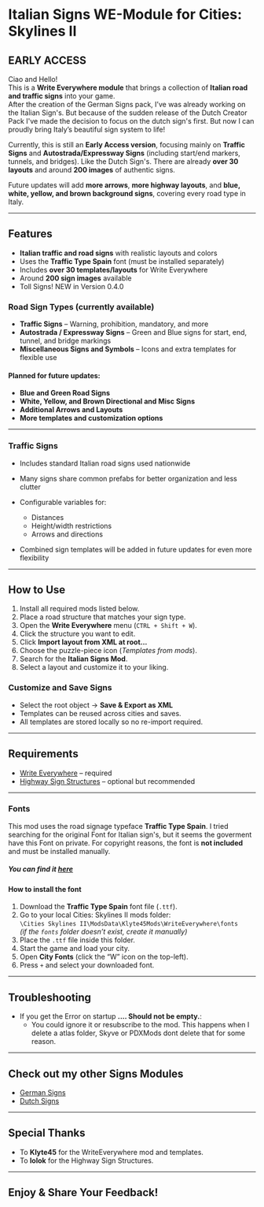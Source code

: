 # Italian Signs WE-Module for Cities: Skylines II  
## EARLY ACCESS

Ciao and Hello!  
This is a **Write Everywhere module** that brings a collection of **Italian road and traffic signs** into your game.  
After the creation of the German Signs pack, I’ve was already working on the Italian Sign's. But because of the sudden release of the Dutch Creator Pack I've made the decision to focus on the dutch sign's first. But now I can proudly bring Italy’s beautiful sign system to life!

Currently, this is still an **Early Access version**, focusing mainly on **Traffic Signs** and **Autostrada/Expressway Signs** (including start/end markers, tunnels, and bridges). Like the Dutch Sign's.
There are already **over 30 layouts** and around **200 images** of authentic signs.  

Future updates will add **more arrows**, **more highway layouts**, and **blue, white, yellow, and brown background signs**, covering every road type in Italy.  

---

##  Features
-  **Italian traffic and road signs** with realistic layouts and colors  
- Uses the **Traffic Type Spain** font (must be installed separately)  
- Includes **over 30 templates/layouts** for Write Everywhere  
- Around **200 sign images** available  
- Toll Signs! NEW in Version 0.4.0 

###  Road Sign Types (currently available)
- **Traffic Signs** – Warning, prohibition, mandatory, and more  
- **Autostrada / Expressway Signs** – Green and Blue signs for start, end, tunnel, and bridge markings  
- **Miscellaneous Signs and Symbols** – Icons and extra templates for flexible use  

#### Planned for future updates:
- **Blue and Green Road Signs**  
- **White, Yellow, and Brown Directional and Misc Signs**  
- **Additional Arrows and Layouts**  
- **More templates and customization options**

---

###  Traffic Signs
- Includes standard Italian road signs used nationwide  
- Many signs share common prefabs for better organization and less clutter  
- Configurable variables for:
  - Distances  
  - Height/width restrictions  
  - Arrows and directions  

- Combined sign templates will be added in future updates for even more flexibility  

---

##  How to Use

1. Install all required mods listed below.  
2. Place a road structure that matches your sign type.  
3. Open the **Write Everywhere** menu (`CTRL + Shift + W`).  
4. Click the structure you want to edit.  
5. Click **Import layout from XML at root...**  
6. Choose the puzzle-piece icon (*Templates from mods*).  
7. Search for the **Italian Signs Mod**.  
8. Select a layout and customize it to your liking.  

### Customize and Save Signs
- Select the root object → **Save & Export as XML**  
- Templates can be reused across cities and saves.  
- All templates are stored locally so no re-import required.  

---

##  Requirements
- [Write Everywhere](https://mods.paradoxplaza.com/mods/92908/Windows) – required  
- [Highway Sign Structures](https://mods.paradoxplaza.com/mods/113261/Windows) – optional but recommended  

---

###  Fonts

This mod uses the road signage typeface **Traffic Type Spain**. I tried searching for the original Font for Italian sign's, but it seems the goverment have this Font on private.
For copyright reasons, the font is **not included** and must be installed manually.

##### You can find it [here](https://www.onlinewebfonts.com/download/f820971323ed634d5ef50513e34fbd3c)

#### How to install the font
1. Download the **Traffic Type Spain** font file (`.ttf`).  
2. Go to your local Cities: Skylines II mods folder:  
   `\Cities Skylines II\ModsData\Klyte45Mods\WriteEverywhere\fonts`  
   *(if the `fonts` folder doesn’t exist, create it manually)*  
3. Place the `.ttf` file inside this folder.  
4. Start the game and load your city.  
5. Open **City Fonts** (click the “W” icon on the top-left).  
6. Press `+` and select your downloaded font.  

---

##  Troubleshooting
- If you get the Error on startup **.... Should not be empty.**: 
    - You could ignore it or resubscribe to the mod. This happens when I delete a atlas folder, Skyve or PDXMods dont delete that for some reason. 

---

##  Check out my other Signs Modules
- [German Signs](https://mods.paradoxplaza.com/mods/120627/Windows)  
- [Dutch Signs](https://mods.paradoxplaza.com/mods/121223/Windows)  

---

##  Special Thanks
- To **Klyte45** for the WriteEverywhere mod and templates.  
- To **lolok** for the Highway Sign Structures.  

---

##  Enjoy & Share Your Feedback!
